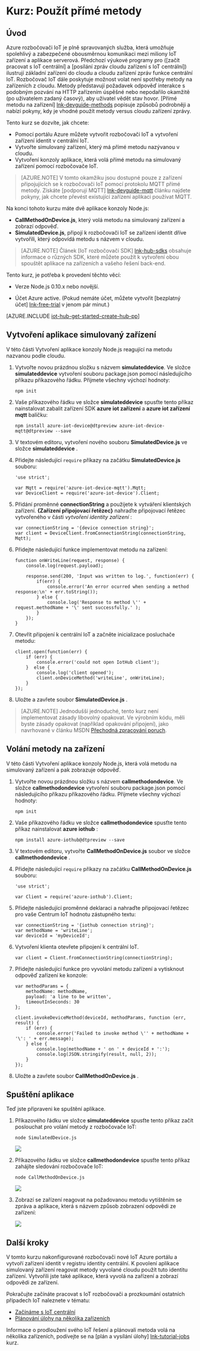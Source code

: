<properties
 pageTitle="Použití přímé metody | Microsoft Azure"
 description="Tento kurz se dozvíte, jak používat přímé metody"
 services="iot-hub"
 documentationCenter=""
 authors="nberdy"
 manager="timlt"
 editor=""/>

<tags
 ms.service="iot-hub"
 ms.devlang="na"
 ms.topic="article"
 ms.tgt_pltfrm="na"
 ms.workload="na"
 ms.date="10/05/2016"
 ms.author="nberdy"/>

# <a name="tutorial-use-direct-methods"></a>Kurz: Použít přímé metody

## <a name="introduction"></a>Úvod

Azure rozbočovači IoT je plně spravovaných služba, která umožňuje spolehlivý a zabezpečené obousměrnou komunikaci mezi miliony IoT zařízení a aplikace serverová. Předchozí výukové programy pro ([začít pracovat s IoT centrální] a [posílání zpráv cloudu zařízení s IoT centrální]) ilustrují základní zařízení do cloudu a cloudu zařízení zpráv funkce centrální IoT. Rozbočovač IoT dále poskytuje možnost volat není spotřeby metody na zařízeních z cloudu. Metody představují požadavek odpověď interakce s podobným pozvání na HTTP zařízením úspěšné nebo nepodařilo okamžitě (po uživatelem zadaný časový), aby uživatel vědět stav hovor. [Přímé metodu na zařízení] [ lnk-devguide-methods] popisuje způsobů podrobněji a nabízí pokyny, kdy je vhodné použít metody versus cloudu zařízení zprávy.

Tento kurz se dozvíte, jak chcete:

- Pomocí portálu Azure můžete vytvořit rozbočovači IoT a vytvoření zařízení identit v centrální IoT.
- Vytvořte simulovaný zařízení, který má přímé metodu nazývanou v cloudu.
- Vytvoření konzoly aplikace, která volá přímé metodu na simulovaný zařízení pomocí rozbočovače IoT.

> [AZURE.NOTE] V tomto okamžiku jsou dostupné pouze z zařízení připojujících se k rozbočovači IoT pomocí protokolu MQTT přímé metody. Získáte [podporují MQTT] [ lnk-devguide-mqtt] článku najdete pokyny, jak chcete převést existující zařízení aplikaci používat MQTT.

Na konci tohoto kurzu máte dvě aplikace konzoly Node.js:

* **CallMethodOnDevice.js**, který volá metodu na simulovaný zařízení a zobrazí odpověď.
* **SimulatedDevice.js**, připojí k rozbočovači IoT se zařízení identit dříve vytvořili, který odpovídá metodu s názvem v cloudu.

> [AZURE.NOTE] Článek [IoT rozbočovači SDK] [ lnk-hub-sdks] obsahuje informace o různých SDK, které můžete použít k vytvoření obou spouštět aplikace na zařízeních a vašeho řešení back-end.

Tento kurz, je potřeba k provedení těchto věcí:

+ Verze Node.js 0.10.x nebo novější.

+ Účet Azure active. (Pokud nemáte účet, můžete vytvořit [bezplatný účet] [ lnk-free-trial] v jenom pár minut.)

[AZURE.INCLUDE [iot-hub-get-started-create-hub-pp](../../includes/iot-hub-get-started-create-hub-pp.md)]

## <a name="create-a-simulated-device-app"></a>Vytvoření aplikace simulovaný zařízení

V této části Vytvoření aplikace konzoly Node.js reagující na metodu nazvanou podle cloudu.

1. Vytvořte novou prázdnou složku s názvem **simulateddevice**. Ve složce **simulateddevice** vytvoření souboru package.json pomocí následujícího příkazu příkazového řádku. Přijmete všechny výchozí hodnoty:

    ```
    npm init
    ```

2. Vaše příkazového řádku ve složce **simulateddevice** spusťte tento příkaz nainstalovat zabalit zařízení SDK **azure iot zařízení** a **azure iot zařízení mqtt** balíčku:

    ```
    npm install azure-iot-device@dtpreview azure-iot-device-mqtt@dtpreview --save
    ```

3. V textovém editoru, vytvoření nového souboru **SimulatedDevice.js** ve složce **simulateddevice** .

4. Přidejte následující `require` příkazy na začátku **SimulatedDevice.js** souboru:

    ```
    'use strict';

    var Mqtt = require('azure-iot-device-mqtt').Mqtt;
    var DeviceClient = require('azure-iot-device').Client;
    ```

5. Přidání proměnné **connectionString** a použijete k vytváření klientských zařízení. **{Zařízení připojovací řetězec}** nahraďte připojovací řetězec vytvořeného v části *vytvoření identity zařízení* :

    ```
    var connectionString = '{device connection string}';
    var client = DeviceClient.fromConnectionString(connectionString, Mqtt);
    ```

6. Přidejte následující funkce implementovat metodu na zařízení:

    ```
    function onWriteLine(request, response) {
        console.log(request.payload);

        response.send(200, 'Input was written to log.', function(err) {
            if(err) {
                console.error('An error ocurred when sending a method response:\n' + err.toString());
            } else {
                console.log('Response to method \'' + request.methodName + '\' sent successfully.' );
            }
        });
    }
    ```

7. Otevřít připojení k centrální IoT a začněte inicializace posluchače metodu:

    ```
    client.open(function(err) {
        if (err) {
            console.error('could not open IotHub client');
        }  else {
            console.log('client opened');
            client.onDeviceMethod('writeLine', onWriteLine);
        }
    });
    ```

8. Uložte a zavřete soubor **SimulatedDevice.js** .

> [AZURE.NOTE] Jednodušší jednoduché, tento kurz není implementovat zásady libovolný opakovat. Ve výrobním kódu, měli byste zásady opakovat (například opakování připojení), jako navrhované v článku MSDN [Přechodná zpracování poruch][lnk-transient-faults].

## <a name="call-a-method-on-a-device"></a>Volání metody na zařízení

V této části Vytvoření aplikace konzoly Node.js, která volá metodu na simulovaný zařízení a pak zobrazuje odpověď.

1. Vytvořte novou prázdnou složku s názvem **callmethodondevice**. Ve složce **callmethodondevice** vytvoření souboru package.json pomocí následujícího příkazu příkazového řádku. Přijmete všechny výchozí hodnoty:

    ```
    npm init
    ```

2. Vaše příkazového řádku ve složce **callmethodondevice** spusťte tento příkaz nainstalovat **azure iothub** :

    ```
    npm install azure-iothub@dtpreview --save
    ```

3. V textovém editoru, vytvořte **CallMethodOnDevice.js** soubor ve složce **callmethodondevice** .

4. Přidejte následující `require` příkazy na začátku **CallMethodOnDevice.js** souboru:

    ```
    'use strict';

    var Client = require('azure-iothub').Client;
    ```

5. Přidejte následující proměnné deklaraci a nahraďte připojovací řetězec pro vaše Centrum IoT hodnotu zástupného textu:

    ```
    var connectionString = '{iothub connection string}';
    var methodName = 'writeLine';
    var deviceId = 'myDeviceId';
    ```

6. Vytvoření klienta otevřete připojení k centrální IoT.

    ```
    var client = Client.fromConnectionString(connectionString);
    ```
    
7. Přidejte následující funkce pro vyvolání metodu zařízení a vytisknout odpověď zařízení ke konzole:

    ```
    var methodParams = {
        methodName: methodName,
        payload: 'a line to be written',
        timeoutInSeconds: 30
    };

    client.invokeDeviceMethod(deviceId, methodParams, function (err, result) {
        if (err) {
            console.error('Failed to invoke method \'' + methodName + '\': ' + err.message);
        } else {
            console.log(methodName + ' on ' + deviceId + ':');
            console.log(JSON.stringify(result, null, 2));
        }
    });
    ```

7. Uložte a zavřete soubor **CallMethodOnDevice.js** .

## <a name="run-the-applications"></a>Spuštění aplikace

Teď jste připraveni ke spuštění aplikace.

1. Příkazového řádku ve složce **simulateddevice** spusťte tento příkaz začít poslouchat pro volání metody z rozbočovače IoT:

    ```
    node SimulatedDevice.js
    ```

    ![][7]
    
2. Příkazového řádku ve složce **callmethodondevice** spusťte tento příkaz zahájíte sledování rozbočovače IoT:

    ```
    node CallMethodOnDevice.js 
    ```

    ![][8]
    
3. Zobrazí se zařízení reagovat na požadovanou metodu vytištěním se zpráva a aplikace, která s názvem způsob zobrazení odpovědi ze zařízení:

    ![][9]
    
## <a name="next-steps"></a>Další kroky

V tomto kurzu nakonfigurované rozbočovači nové IoT Azure portálu a vytvoří zařízení identit v registru identity centrální. K povolení aplikace simulovaný zařízení reagovat metody vyvolané cloudu použít tuto identitu zařízení. Vytvořili jste také aplikace, která vyvolá na zařízení a zobrazí odpovědi ze zařízení. 

Pokračujte začínáte pracovat s IoT rozbočovači a prozkoumání ostatních případech IoT naleznete v tématu:

- [Začínáme s IoT centrální]
- [Plánování úlohy na několika zařízeních][lnk-devguide-jobs]

Informace o prodloužení svého IoT řešení a plánovali metoda volá na několika zařízeních, podívejte se na [plán a vysílání úlohy] [ lnk-tutorial-jobs] kurz.

<!-- Images. -->
[7]: ./media/iot-hub-c2d-methods/run-simulated-device.png
[8]: ./media/iot-hub-c2d-methods/run-callmethodondevice.png
[9]: ./media/iot-hub-c2d-methods/methods-output.png

<!-- Links -->
[lnk-transient-faults]: https://msdn.microsoft.com/library/hh680901(v=pandp.50).aspx

[lnk-dev-setup]: https://github.com/Azure/azure-iot-sdks/blob/master/doc/get_started/node-devbox-setup.md

[lnk-hub-sdks]: iot-hub-devguide-sdks.md
[lnk-free-trial]: http://azure.microsoft.com/pricing/free-trial/
[lnk-portal]: https://portal.azure.com/

[lnk-devguide-jobs]: iot-hub-devguide-jobs.md
[lnk-tutorial-jobs]: iot-hub-schedule-jobs.md
[lnk-devguide-methods]: iot-hub-devguide-direct-methods.md
[lnk-devguide-mqtt]: iot-hub-mqtt-support.md

[Odesílání zpráv cloudu zařízení s IoT centrální]: iot-hub-csharp-csharp-c2d.md
[Process Device-to-Cloud messages]: iot-hub-csharp-csharp-process-d2c.md
[Začínáme s IoT centrální]: iot-hub-node-node-getstarted.md
